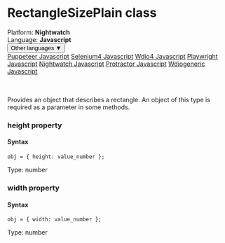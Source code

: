 # RectangleSizePlain class
<div class='platform-bar-container-div'><div class='platform-bar-div'>Platform:  <b> Nightwatch</b>
</div><div class='platform-bar-div'>Language: <b>Javascript</b></div><div class='dropdown-button-container-div'><button class='sdk-language-dropdown-button'>Other languages ▼</button><div class='dropdown-content'>
<a href='../../puppeteer/javascript/rectanglesizeplain'>Puppeteer Javascript</a>
<a href='../../selenium4/javascript/rectanglesizeplain'>Selenium4 Javascript</a>
<a href='../../wdio4/javascript/rectanglesizeplain'>Wdio4 Javascript</a>
<a href='../../playwright/javascript/rectanglesizeplain'>Playwright Javascript</a>
<a href='../../nightwatch/javascript/rectanglesizeplain'>Nightwatch Javascript</a>
<a href='../../protractor/javascript/rectanglesizeplain'>Protractor Javascript</a>
<a href='../../wdiogeneric/javascript/rectanglesizeplain'>Wdiogeneric Javascript</a>
</div></div><br /><br /></div>




Provides an object that describes a rectangle. An object of this type is required as a parameter in some methods.


### height property
#### Syntax


    obj = { height: value_number };
    

Type: number

### width property
#### Syntax


    obj = { width: value_number };
    

Type: number
